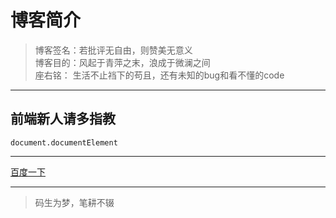 # 博客简介
> 博客签名：若批评无自由，则赞美无意义<br>
> 博客目的：风起于青萍之末，浪成于微澜之间<br>
> 座右铭： 生活不止裆下的苟且，还有未知的bug和看不懂的code
* * *
## 前端新人请多指教
`document.documentElement`
* * *
[百度一下](http://baidu.com)
* * *
> 码生为梦，笔耕不辍
